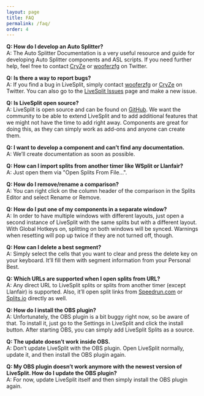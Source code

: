 ```yaml
---
layout: page
title: FAQ
permalink: /faq/
order: 4
---
```

**Q: How do I develop an Auto Splitter?**  
A: The Auto Splitter Documentation is a very useful resource and guide for developing Auto Splitter components and ASL scripts. If you need further help, feel free to contact [CryZe](https://twitter.com/CryZe107) or [wooferzfg](https://twitter.com/wooferzfg) on Twitter.

**Q: Is there a way to report bugs?**  
A: If you find a bug in LiveSplit, simply contact [wooferzfg](https://twitter.com/wooferzfg) or [CryZe](https://twitter.com/CryZe107) on Twitter. You can also go to the [LiveSplit Issues](https://github.com/LiveSplit/LiveSplit/issues) page and make a new issue.

**Q: Is LiveSplit open source?**  
A: LiveSplit is open source and can be found on [GitHub](https://github.com/LiveSplit/LiveSplit). We want the community to be able to extend LiveSplit and to add additional features that we might not have the time to add right away. Components are great for doing this, as they can simply work as add-ons and anyone can create them.

**Q: I want to develop a component and can’t find any documentation.**  
A: We’ll create documentation as soon as possible.

**Q: How can I import splits from another timer like WSplit or Llanfair?**  
A: Just open them via "Open Splits From File…".

**Q: How do I remove/rename a comparison?**  
A: You can right click on the column header of the comparison in the Splits Editor and select Rename or Remove.

**Q: How do I put one of my components in a separate window?**  
A: In order to have multiple windows with different layouts, just open a second instance of LiveSplit with the same splits but with a different layout. With Global Hotkeys on, splitting on both windows will be synced. Warnings when resetting will pop up twice if they are not turned off, though.

**Q: How can I delete a best segment?**  
A: Simply select the cells that you want to clear and press the delete key on your keyboard. It’ll fill them with segment information from your Personal Best.

**Q: Which URLs are supported when I open splits from URL?**  
A: Any direct URL to LiveSplit splits or splits from another timer (except Llanfair) is supported. Also, it’ll open split links from [Speedrun.com](http://speedrun.com) or [Splits.io](http://splits.io) directly as well.

**Q: How do I install the OBS plugin?**  
A: Unfortunately, the OBS plugin is a bit buggy right now, so be aware of that. To install it, just go to the Settings in LiveSplit and click the install button. After starting OBS, you can simply add LiveSplit Splits as a source.

**Q: The update doesn’t work inside OBS.**  
A: Don’t update LiveSplit with the OBS plugin. Open LiveSplit normally, update it, and then install the OBS plugin again.

**Q: My OBS plugin doesn’t work anymore with the newest version of LiveSplit. How do I update the OBS plugin?**  
A: For now, update LiveSplit itself and then simply install the OBS plugin again.